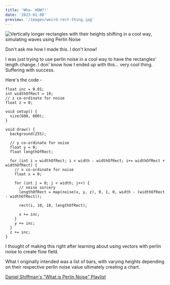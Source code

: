 ```yaml
---
title: 'Wha- HOW?!'
date: '2023-01-08'
preview: '/images/weird-rect-thing.jpg'
---
```


![Vertically longer rectangles with their heights shifting in a cool way, simulating waves using Perlin Noise](/gifs/01.gif)

Don&apos;t ask me how I made this. I don&apos;t know!

I was just trying to use perlin noise in a cool way to have the rectangles&apos; length change. I don&apos; know how I ended up with this... very cool thing.
Suffering with success.

Here's the code - 

```
float inc = 0.01;
int widthOfRect = 10;
// z co-ordinate for noise
float z = 0;

void setup() {
  size(600, 600);
}

void draw() {
  background(255);

  // y co-ordinate for noise
  float y = 0;
  float lengthOfRect;

  for (int i = widthOfRect; i < width - widthOfRect; i+= widthOfRect + widthOfRect) {
    // x co-ordinate for noise
    float x = 0;

    for (int j = 0; j < width; j++) {
      // noise sorcery
      lengthOfRect = map(noise(x, y, z), 0, 1, 0, width - (widthOfRect - widthOfRect));

      rect(i, 10, 10, lengthOfRect);

      x += inc;
    }
    y += inc;
  }
  z += inc;
}
```

I thought of making this right after learning about using vectors with perlin noise to create flow field.

What I originally intended was a list of bars, with varying heights depending on their respective perlin noise value
ultimately creating a chart.

[Daniel Shiffman&apos;s "What is Perlin Noise" Playlist](https://youtube.com/playlist?list=PLRqwX-V7Uu6bgPNQAdxQZpJuJCjeOr7VD)
